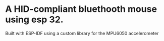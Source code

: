 # A HID-compliant bluethooth mouse using esp 32.
Built with ESP-IDF using a custom library for the MPU6050 accelerometer 

